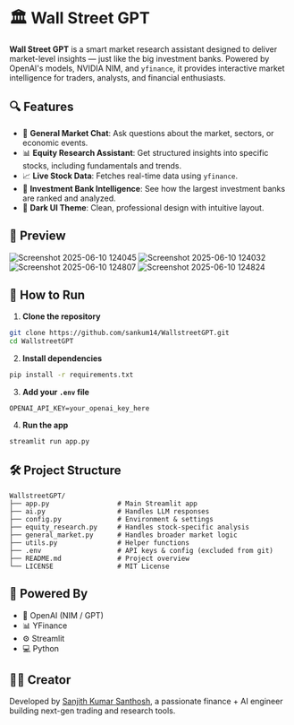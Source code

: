 # 🏛️ Wall Street GPT

**Wall Street GPT** is a smart market research assistant designed to deliver market-level insights — just like the big investment banks. Powered by OpenAI's models, NVIDIA NIM, and `yfinance`, it provides interactive market intelligence for traders, analysts, and financial enthusiasts.

## 🔍 Features

- 🧠 **General Market Chat**: Ask questions about the market, sectors, or economic events.
- 📊 **Equity Research Assistant**: Get structured insights into specific stocks, including fundamentals and trends.
- 📈 **Live Stock Data**: Fetches real-time data using `yfinance`.
- 🏦 **Investment Bank Intelligence**: See how the largest investment banks are ranked and analyzed.
- 🌙 **Dark UI Theme**: Clean, professional design with intuitive layout.

## 📸 Preview

![Screenshot 2025-06-10 124045](https://github.com/user-attachments/assets/9560abcb-ab7c-4a71-8203-1bd45978a69b)
![Screenshot 2025-06-10 124032](https://github.com/user-attachments/assets/84c21407-58b6-4409-a4e5-b9434f919743)
![Screenshot 2025-06-10 124807](https://github.com/user-attachments/assets/215242a4-6e46-40b6-8e00-a33421b13ef3)
![Screenshot 2025-06-10 124824](https://github.com/user-attachments/assets/48a6c20e-fd39-44ce-ab92-3584f5407aba)



 <!-- Add real image path or keep as placeholder -->

## 🚀 How to Run

1. **Clone the repository**

```bash
git clone https://github.com/sankum14/WallstreetGPT.git
cd WallstreetGPT
````

2. **Install dependencies**

```bash
pip install -r requirements.txt
```

3. **Add your `.env` file**

```env
OPENAI_API_KEY=your_openai_key_here
```

4. **Run the app**

```bash
streamlit run app.py
```

## 🛠️ Project Structure

```
WallstreetGPT/
├── app.py                 # Main Streamlit app
├── ai.py                  # Handles LLM responses
├── config.py              # Environment & settings
├── equity_research.py     # Handles stock-specific analysis
├── general_market.py      # Handles broader market logic
├── utils.py               # Helper functions
├── .env                   # API keys & config (excluded from git)
├── README.md              # Project overview
└── LICENSE                # MIT License
```

## 🧠 Powered By

* 🧠 OpenAI (NIM / GPT)
* 📊 YFinance
* ⚙️ Streamlit
* 💻 Python

## 👨‍💼 Creator

Developed by [Sanjith Kumar Santhosh](https://www.linkedin.com/in/sanjith-kumar-santhosh-b5aab31b8), a passionate finance + AI engineer building next-gen trading and research tools.


